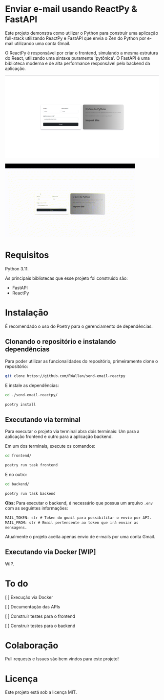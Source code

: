 # Enviar e-mail usando ReactPy & FastAPI

Este projeto demonstra como utilizar o Python para construir uma aplicação full-stack utilizando ReactPy e FastAPI que envia o Zen do Python por e-mail utilizando uma conta Gmail.

O ReactPy é responsável por criar o frontend, simulando a mesma estrutura do React, utilizando uma sintaxe puramente 'pytônica'. O FastAPI é uma biblioteca moderna e de alta performance responsável pelo backend da aplicação.

![Index](public/index.png)

![Demonstração](public/demonstracao.gif)

# Requisitos

Python 3.11.

As principais bibliotecas que esse projeto foi construído são:

* FastAPI
* ReactPy

# Instalação

É recomendado o uso do Poetry para o gerenciamento de dependências.

## Clonando o repositório e instalando dependências

Para poder utilizar as funcionalidades do repositório, primeiramente clone o repositório:

```bash
git clone https://github.com/RWallan/send-email-reactpy
```

E instale as dependências:

```bash
cd ./send-email-reactpy/
```

```bash
poetry install
```

## Executando via terminal

Para executar o projeto via terminal abra dois terminais: Um para a aplicação frontend e outro para a aplicação backend.

Em um dos terminais, execute os comandos:

```bash
cd frontend/
```

```bash
poetry run task frontend
```

E no outro:

```bash
cd backend/
```

```bash
poetry run task backend
```

**Obs:** Para executar o backend, é necessário que possua um arquivo `.env` com as seguintes informações:

    MAIL_TOKEN: str # Token do gmail para possibilitar o envio por API.
    MAIL_FROM: str # Email pertencente ao token que irá enviar as mensagens.

Atualmente o projeto aceita apenas envio de e-mails por uma conta Gmail.

## Executando via Docker [WIP]

WIP.

# To do

[ ] Execução via Docker

[ ] Documentação das APIs

[ ] Construir testes para o frontend

[ ] Construir testes para o backend

# Colaboração

Pull requests e Issues são bem vindos para este projeto!

# Licença

Este projeto está sob a licença MIT.